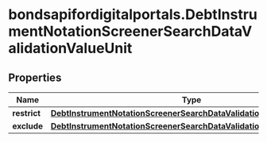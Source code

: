 # bondsapifordigitalportals.DebtInstrumentNotationScreenerSearchDataValidationValueUnit

## Properties

Name | Type | Description | Notes
------------ | ------------- | ------------- | -------------
**restrict** | [**DebtInstrumentNotationScreenerSearchDataValidationValueUnitRestrict**](DebtInstrumentNotationScreenerSearchDataValidationValueUnitRestrict.md) |  | [optional] 
**exclude** | [**DebtInstrumentNotationScreenerSearchDataValidationValueUnitExclude**](DebtInstrumentNotationScreenerSearchDataValidationValueUnitExclude.md) |  | [optional] 



